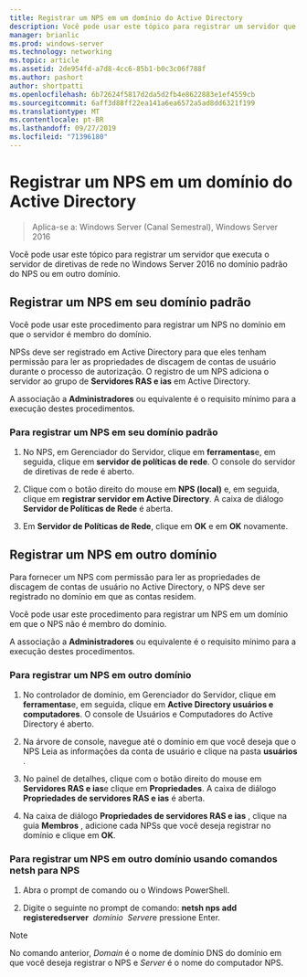 ```yaml
---
title: Registrar um NPS em um domínio do Active Directory
description: Você pode usar este tópico para registrar um servidor que executa o servidor de diretivas de rede no Windows Server 2016 no domínio padrão do NPS ou em outro domínio.
manager: brianlic
ms.prod: windows-server
ms.technology: networking
ms.topic: article
ms.assetid: 2de954fd-a7d8-4cc6-85b1-b0c3c06f788f
ms.author: pashort
author: shortpatti
ms.openlocfilehash: 6b72624f5817d2da5d2fb4e8622883e1ef4559cb
ms.sourcegitcommit: 6aff3d88ff22ea141a6ea6572a5ad8dd6321f199
ms.translationtype: MT
ms.contentlocale: pt-BR
ms.lasthandoff: 09/27/2019
ms.locfileid: "71396180"
---
```

# <a name="register-an-nps-in-an-active-directory-domain"></a>Registrar um NPS em um domínio do Active Directory

>Aplica-se a: Windows Server (Canal Semestral), Windows Server 2016

Você pode usar este tópico para registrar um servidor que executa o servidor de diretivas de rede no Windows Server 2016 no domínio padrão do NPS ou em outro domínio.

## <a name="register-an-nps-in-its-default-domain"></a>Registrar um NPS em seu domínio padrão

Você pode usar este procedimento para registrar um NPS no domínio em que o servidor é membro do domínio. 

NPSs deve ser registrado em Active Directory para que eles tenham permissão para ler as propriedades de discagem de contas de usuário durante o processo de autorização. O registro de um NPS adiciona o servidor ao grupo de **Servidores RAS e ias** em Active Directory.

A associação a **Administradores** ou equivalente é o requisito mínimo para a execução destes procedimentos.

### <a name="to-register-an-nps-in-its-default-domain"></a>Para registrar um NPS em seu domínio padrão


1. No NPS, em Gerenciador do Servidor, clique em **ferramentas**e, em seguida, clique em **servidor de políticas de rede**. O console do servidor de diretivas de rede é aberto.

2. Clique com o botão direito do mouse em **NPS (local)** e, em seguida, clique em **registrar servidor em Active Directory**. A caixa de diálogo **Servidor de Políticas de Rede** é aberta.

3. Em **Servidor de Políticas de Rede**, clique em **OK** e em **OK** novamente.

## <a name="register-an-nps-in-another-domain"></a>Registrar um NPS em outro domínio

Para fornecer um NPS com permissão para ler as propriedades de discagem de contas de usuário no Active Directory, o NPS deve ser registrado no domínio em que as contas residem.

Você pode usar este procedimento para registrar um NPS em um domínio em que o NPS não é membro do domínio.

A associação a **Administradores** ou equivalente é o requisito mínimo para a execução destes procedimentos.

### <a name="to-register-an-nps-in-another-domain"></a>Para registrar um NPS em outro domínio

1. No controlador de domínio, em Gerenciador do Servidor, clique em **ferramentas**e, em seguida, clique em **Active Directory usuários e computadores**. O console de Usuários e Computadores do Active Directory é aberto.

2. Na árvore de console, navegue até o domínio em que você deseja que o NPS Leia as informações da conta de usuário e clique na pasta **usuários** . 

3. No painel de detalhes, clique com o botão direito do mouse em **Servidores RAS e ias**e clique em **Propriedades**. A caixa de diálogo **Propriedades de servidores RAS e ias** é aberta.

4. Na caixa de diálogo **Propriedades de servidores RAS e ias** , clique na guia **Membros** , adicione cada NPSs que você deseja registrar no domínio e clique em **OK**.


### <a name="to-register-an-nps-in-another-domain-by-using-netsh-commands-for-nps"></a>Para registrar um NPS em outro domínio usando comandos netsh para NPS

1. Abra o prompt de comando ou o Windows PowerShell. 

2. Digite o seguinte no prompt de comando: **netsh nps add registeredserver** &nbsp;*domínio* &nbsp;*Server*e pressione Enter.

>[!NOTE]
>No comando anterior, *Domain* é o nome de domínio DNS do domínio em que você deseja registrar o NPS e *Server* é o nome do computador NPS.

